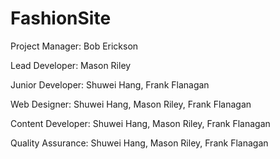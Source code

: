 # FashionSite
Project Manager: Bob Erickson

Lead Developer: Mason Riley

Junior Developer: Shuwei Hang, Frank Flanagan

Web Designer: Shuwei Hang, Mason Riley, Frank Flanagan

Content Developer: Shuwei Hang, Mason Riley, Frank Flanagan

Quality Assurance: Shuwei Hang, Mason Riley, Frank Flanagan
